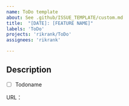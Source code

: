 ```yaml
---
name: ToDo template
about: See .github/ISSUE_TEMPLATE/custom.md
title:  "[DATE]: [FEATURE NAME]"
labels: 'ToDo'
projects: 'rikrank/ToDo'
assignees: 'rikrank'

---
```



## Description

-[ ] Todoname

URL： [](url)
